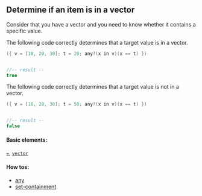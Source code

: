 <!---
  This markdown file was generated. Do not edit.
  -->

## Determine if an item is in a vector

Consider that you have a vector and you need to know whether it contains a specific value.

The following code correctly determines that a target value is in a vector.

```java
({ v = [10, 20, 30]; t = 20; any?(x in v)(x == t) })


//-- result --
true
```

The following code correctly determines that a target value is not in a vector.

```java
({ v = [10, 20, 30]; t = 50; any?(x in v)(x == t) })


//-- result --
false
```

#### Basic elements:

[`=`](../jadeite-basic-syntax-reference.md#=), [`vector`](../jadeite-basic-syntax-reference.md#vector)

#### How tos:

* [any](any.md)
* [set-containment](set-containment.md)


